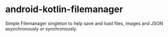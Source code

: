 # android-kotlin-filemanager
Simple Filemanager singleton to help save and load files, images and JSON asynchronously or synchronously.
